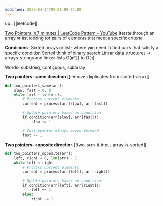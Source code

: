 ```yaml
---
modified: 2025-04-14T09:28:09-04:00
---
```

up:: [[leetcode]]

[Two Pointers in 7 minutes | LeetCode Pattern - YouTube](https://www.youtube.com/watch?v=QzZ7nmouLTI&list=PLK63NuByH5o-tqaMUHRA4r8ObRW7PWz45&index=1)
Iterate through an array or list looking for pairs of elements that meet a specific criteria

**Conditions**- Sorted arrays or lists where you need to find pairs that satisfy a specific condition
Sorted think of binary search
Linear data structures -> arrays, strings and linked lists
O(n^2) to O(n)

Words-
substring, contiguous, subarray


**Two pointers- same direction**
[[remove-duplicates-from-sorted-array]]
```python
def two_pointers_same(arr):
    slow, fast = 0, 0
    while fast < len(arr):
        # Process current elements
        current = process(arr[slow], arr[fast])
        
        # Update pointers based on condition
        if condition(arr[slow], arr[fast]):
            slow += 1
        
        # Fast pointer always moves forward
        fast += 1

```

**Two pointers- opposite direction**
[[two-sum-ii-input-array-is-sorted]]
```python
def two_pointers_opposite(arr):
    left, right = 0, len(arr) - 1
    while left < right:
        # Process current elements
        current = process(arr[left], arr[right])
        
        # Update pointers based on condition
        if condition(arr[left], arr[right]):
            left += 1
        else:
            right -= 1

```
